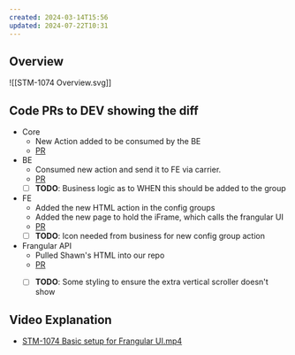 ```yaml
---
created: 2024-03-14T15:56
updated: 2024-07-22T10:31
---
```

## Overview

![[STM-1074 Overview.svg]]

## Code PRs to DEV showing the diff

- Core
	- New Action added to be consumed by the BE
	- [PR](https://dev.azure.com/MiXTelematics/DeviceIntegration/_git/MiX.DeviceIntegration.Core/pullrequest/99556?_a=files)
- BE 
	- Consumed new action and send it to FE via carrier. 
	- [PR](https://dev.azure.com/MiXTelematics/Common/_git/DynaMiX.Backend/pullrequest/99772)
	- [ ] **TODO**: Business logic as to WHEN this should be added to the group
- FE 
	- Added the new HTML action in the config groups
	- Added the new page to hold the iFrame, which calls the frangular UI
	- [PR](https://dev.azure.com/MiXTelematics/Common/_git/MiX.Fleet.UI/pullrequest/99773)
	- [ ] **TODO**: Icon needed from business for new config group action
- Frangular API
	- Pulled Shawn's HTML into our repo
	- [PR](https://dev.azure.com/MiXTelematics/DeviceIntegration/_git/MiX.Config.Frangular.UI/pullrequest/99385?_a=files)
	- [ ] **TODO**: Some styling to ensure the extra vertical scroller doesn't show


## Video Explanation

- [STM-1074 Basic setup for Frangular UI.mp4](https://mixtelematics-my.sharepoint.com/:v:/p/marthinus_raath/Edn-QtmHhwdHie7dVX3PeS8BTuBPQFaHPuZ1IWzECl9OQg?e=thIsPq)
